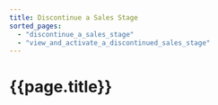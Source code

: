 ```yaml
---
title: Discontinue a Sales Stage
sorted_pages:
  - "discontinue_a_sales_stage"
  - "view_and_activate_a_discontinued_sales_stage"
---
```

# {{page.title}}
